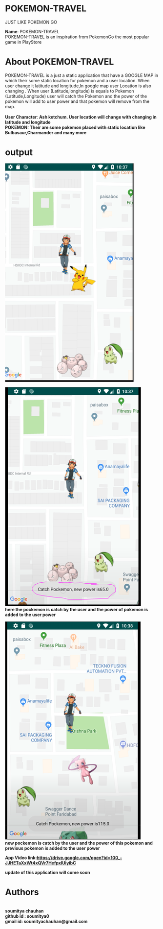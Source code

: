 # POKEMON-TRAVEL
 JUST LIKE POKEMON GO

<B>Name</B>: POKEMON-TRAVEL</br>
POKEMON-TRAVEL is an inspiration from PokemonGo the most popular game in PlayStore

# About POKEMON-TRAVEL
POKEMON-TRAVEL is a just a static application that have a GOOGLE MAP in  which their some static location for pokemon and  a user location.
When user change it latitude and longitude,In google map user Location is also changing . When user (Latitude,longitude) is equals to Pokemon (Latitude,Longitude) user will catch the Pokemon and the power of the pokemon will add to user power and that pokemon will remove from the map.<br> 
<br>
<b>User Character</b>: <b>Ash ketchum<b>. User location will change with changing in latitude and longitude<br>
<B>POKEMON</B>: Their are some pokemon placed with static location like Bulbasaur,Charmander and many more

# output
![alt text](https://github.com/soumitya0/POKEMON-TRAVEL/blob/master/1.PNG)<br>
 

![alt text](https://github.com/soumitya0/POKEMON-TRAVEL/blob/master/2.PNG)<br>
here the pockemon is catch by the user and the power of pokemon is added to the user power<br>

![alt text](https://github.com/soumitya0/POKEMON-TRAVEL/blob/master/3.PNG)<br>
new pockemon is catch by the user and the power of this  pokemon  and previous pokemon is added to the user power<br>





<B>App Video link</b>:https://drive.google.com/open?id=100_-JJHETaXxWt4xQVr7HefpxIUiyibC

<B> update of this application will come soon</b>

# Authors
<br>
 soumitya chauhan  <br>
 github id : <b>soumitya0</b><br>
 gmail id: <b>soumityachauhan@gmail.com<b></br>
